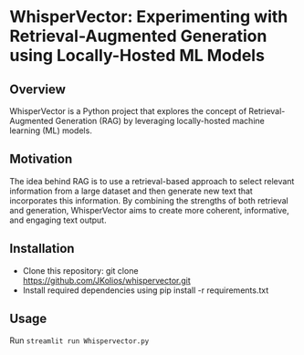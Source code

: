 # WhisperVector: Experimenting with Retrieval-Augmented Generation using Locally-Hosted ML Models

## Overview

WhisperVector is a Python project that explores the concept of Retrieval-Augmented Generation (RAG) by leveraging locally-hosted machine learning (ML) models.

## Motivation

The idea behind RAG is to use a retrieval-based approach to select relevant information from a large dataset and then generate new text that incorporates this information. By combining the strengths of both retrieval and generation, WhisperVector aims to create more coherent, informative, and engaging text output.


## Installation

* Clone this repository: git clone https://github.com/JKolios/whispervector.git
* Install required dependencies using pip install -r requirements.txt


## Usage

Run `streamlit run Whispervector.py`

